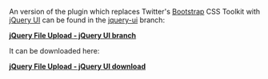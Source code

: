 An version of the plugin which replaces Twitter's [Bootstrap](http://twitter.github.com/bootstrap/) CSS Toolkit with [jQuery UI](http://jqueryui.com/) can be found in the [jquery-ui](https://github.com/blueimp/jQuery-File-Upload/tree/jquery-ui) branch:

**[jQuery File Upload - jQuery UI branch](https://github.com/blueimp/jQuery-File-Upload/tree/jquery-ui)**

It can be downloaded here:

**[jQuery File Upload - jQuery UI download](https://github.com/blueimp/jQuery-File-Upload/archives/jquery-ui)**